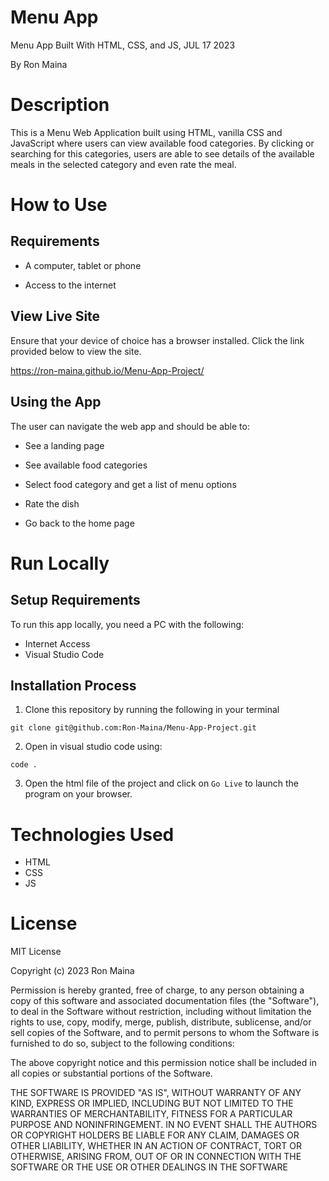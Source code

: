 # Menu App
 Menu App Built With HTML, CSS, and JS, JUL 17 2023

By Ron Maina

# Description
This is a Menu Web Application built using HTML, vanilla CSS and JavaScript where users can view available food categories. By clicking or searching for this categories, users are able to see details of the available meals in the selected category and even rate the meal.

# How to Use
## Requirements
* A computer, tablet or phone
- Access to the internet
## View Live Site
Ensure that your device of choice has a browser installed. Click the link provided below to view the site.

 https://ron-maina.github.io/Menu-App-Project/

## Using the App
The user can navigate the web app and should be able to: 

* See a landing page
- See available food categories
* Select food category and get a list of menu options
- Rate the dish
* Go back to the home page

# Run Locally
## Setup Requirements
To run this app locally, you need a PC with the following:

* Internet Access
* Visual Studio Code
## Installation Process
1. Clone this repository by running the following in your terminal 
```
git clone git@github.com:Ron-Maina/Menu-App-Project.git
```
2. Open in visual studio code using:
```
code .
```
3. Open the html file of the project and click on `Go Live` to launch the program on your browser.

# Technologies Used
* HTML
* CSS
* JS

# License 
MIT License

Copyright (c) 2023 Ron Maina

Permission is hereby granted, free of charge, to any person obtaining a copy of this software and associated documentation files (the "Software"), to deal in the Software without restriction, including without limitation the rights to use, copy, modify, merge, publish, distribute, sublicense, and/or sell copies of the Software, and to permit persons to whom the Software is furnished to do so, subject to the following conditions:

The above copyright notice and this permission notice shall be included in all copies or substantial portions of the Software.

THE SOFTWARE IS PROVIDED "AS IS", WITHOUT WARRANTY OF ANY KIND, EXPRESS OR IMPLIED, INCLUDING BUT NOT LIMITED TO THE WARRANTIES OF MERCHANTABILITY, FITNESS FOR A PARTICULAR PURPOSE AND NONINFRINGEMENT. IN NO EVENT SHALL THE AUTHORS OR COPYRIGHT HOLDERS BE LIABLE FOR ANY CLAIM, DAMAGES OR OTHER LIABILITY, WHETHER IN AN ACTION OF CONTRACT, TORT OR OTHERWISE, ARISING FROM, OUT OF OR IN CONNECTION WITH THE SOFTWARE OR THE USE OR OTHER DEALINGS IN THE SOFTWARE